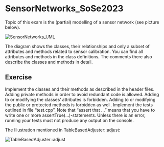 # SensorNetworks_SoSe2023

Topic of this exam is the (partial) modelling of a sensor network (see picture below).

![SensorNetworks_UML]()

The diagram shows the classes, their relationships and only a subset of attributes and methods related to sensor calibration. You can find all attributes and methods in the class definitions. The comments there also describe the classes and methods in detail.

## Exercise

Implement the classes and their methods as described in the header files. Adding private methods in order to avoid redundant code is allowed. Adding to or modifying the classes’ attributes is forbidden. Adding to or modifying the public or protected methods is forbidden as well. Implement the tests outlined in file “test.cpp”. Note that “assert that …” means that you have to write one or more assertTrue(...)-statements. Unless there is an error, running your tests must not produce any output on the console.

The Illustration mentioned in TableBasedAdjuster::adjust:

![TableBasedAdjuster::adjust]()